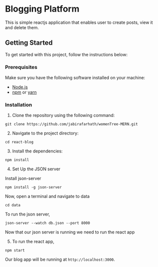 # Blogging Platform

This is simple reactjs application that enables user to create posts, view it and delete them.

## Getting Started

To get started with this project, follow the instructions below:

### Prerequisites

Make sure you have the following software installed on your machine:

- [Node.js](https://nodejs.org/en/)
- [npm](https://www.npmjs.com/) or [yarn](https://yarnpkg.com/)

### Installation

1. Clone the repository using the following command:

```
git clone https://github.com/jabirafarhath/womenTree-MERN.git
```

2. Navigate to the project directory:

```
cd react-blog

```

3. Install the dependencies:

```
npm install
```

4. Set Up the JSON server

Install json-server

```
npm install -g json-server
```

Now, open a terminal and navigate to data

```
cd data
```

To run the json server,

```
json-server --watch db.json --port 8000
```

Now that our json server is running we need to run the react app

5. To run the react app,

```
npm start
```

Our blog app will be running at `http://localhost:3000`.
